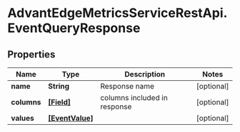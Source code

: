 # AdvantEdgeMetricsServiceRestApi.EventQueryResponse

## Properties
Name | Type | Description | Notes
------------ | ------------- | ------------- | -------------
**name** | **String** | Response name | [optional] 
**columns** | [**[Field]**](Field.md) | columns included in response | [optional] 
**values** | [**[EventValue]**](EventValue.md) |  | [optional] 


